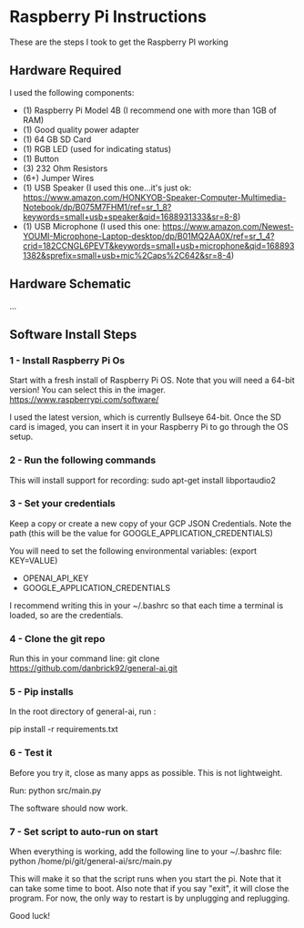 # Raspberry Pi Instructions
These are the steps I took to get the Raspberry PI working 


## Hardware Required
I used the following components:
- (1) Raspberry Pi Model 4B (I recommend one with more than 1GB of RAM)
- (1) Good quality power adapter
- (1) 64 GB SD Card
- (1) RGB LED (used for indicating status)
- (1) Button
- (3) 232 Ohm Resistors
- (6+) Jumper Wires
- (1) USB Speaker (I used this one...it's just ok: https://www.amazon.com/HONKYOB-Speaker-Computer-Multimedia-Notebook/dp/B075M7FHM1/ref=sr_1_8?keywords=small+usb+speaker&qid=1688931333&sr=8-8)
- (1) USB Microphone (I used this one: https://www.amazon.com/Newest-YOUMI-Microphone-Laptop-desktop/dp/B01MQ2AA0X/ref=sr_1_4?crid=182CCNGL6PEVT&keywords=small+usb+microphone&qid=1688931382&sprefix=small+usb+mic%2Caps%2C642&sr=8-4)


## Hardware Schematic
...


## Software Install Steps
### 1 - Install Raspberry Pi Os
Start with a fresh install of Raspberry Pi OS. 
Note that you will need a 64-bit version! You can select this in the imager.
https://www.raspberrypi.com/software/

I used the latest version, which is currently Bullseye 64-bit.
Once the SD card is imaged, you can insert it in your Raspberry Pi to go through the OS setup.


### 2 - Run the following commands

This will install support for recording:
sudo apt-get install libportaudio2


### 3 - Set your credentials
Keep a copy or create a new copy of your GCP JSON Credentials. Note the path (this will be the value for GOOGLE_APPLICATION_CREDENTIALS)

You will need to set the following environmental variables: (export KEY=VALUE)
- OPENAI_API_KEY
- GOOGLE_APPLICATION_CREDENTIALS

I recommend writing this in your ~/.bashrc so that each time a terminal is loaded, so are the credentials.


### 4 - Clone the git repo
Run this in your command line: git clone https://github.com/danbrick92/general-ai.git


### 5 - Pip installs
In the root directory of general-ai, run :

pip install -r requirements.txt


### 6 - Test it
Before you try it, close as many apps as possible. This is not lightweight.

Run: python src/main.py

The software should now work.

### 7 - Set script to auto-run on start
When everything is working, add the following line to your ~/.bashrc file:
python /home/pi/git/general-ai/src/main.py

This will make it so that the script runs when you start the pi. Note that it can take some time to boot.
Also note that if you say "exit", it will close the program.
For now, the only way to restart is by unplugging and replugging.

Good luck!
